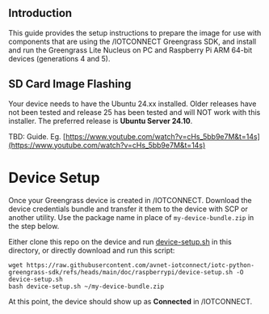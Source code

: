 ## Introduction

This guide provides the setup instructions to prepare the image 
for use with components that are using the /IOTCONNECT Greengrass SDK,
and install and run the Greengrass Lite Nucleus on PC and Raspberry Pi ARM 64-bit devices (generations 4 and 5).

## SD Card Image Flashing

Your device needs to have the Ubuntu 24.xx installed.
Older releases have not been tested and release 25 has been tested and will NOT work with this installer.
The preferred release is **Ubuntu Server 24.10**.

TBD: Guide. Eg. [https://www.youtube.com/watch?v=cHs_5bb9e7M&t=14s](https://www.youtube.com/watch?v=cHs_5bb9e7M&t=14s)

# Device Setup

Once your Greengrass device is created in /IOTCONNECT. Download the device credentials bundle
and transfer it them to the device with SCP or another utility. Use the package name in place of 
```my-device-bundle.zip``` in the step below.

Either clone this repo on the device and run [device-setup.sh](device-setup.sh) in this directory,
or directly download and run this script:
```shell
wget https://raw.githubusercontent.com/avnet-iotconnect/iotc-python-greengrass-sdk/refs/heads/main/doc/raspberrypi/device-setup.sh -O device-setup.sh
bash device-setup.sh ~/my-device-bundle.zip
```

At this point, the device should show up as **Connected** in /IOTCONNECT.


